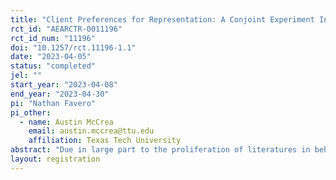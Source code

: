 ```yaml
---
title: "Client Preferences for Representation: A Conjoint Experiment Involving Symbolic Representation and Representative Role Acceptance Cues"
rct_id: "AEARCTR-0011196"
rct_id_num: "11196"
doi: "10.1257/rct.11196-1.1"
date: "2023-04-05"
status: "completed"
jel: ""
start_year: "2023-04-08"
end_year: "2023-04-30"
pi: "Nathan Favero"
pi_other:
  - name: Austin McCrea
    email: austin.mccrea@ttu.edu
    affiliation: Texas Tech University
abstract: "Due in large part to the proliferation of literatures in behavioral public administration, citizen-state interactions, administrative burden, and coproduction in public services, the micro-foundations of citizen behavior have seen significant growth in recent years. As part of this agenda, the once conventional depictions of citizens as passive participants in bureaucratic encounters are being replaced with depictions of citizens as active participants who express agency, preference, and choice. Indeed, these recent theoretical and empirical developments emphasize that citizens are not a monolithic group, but rather that individual experiences, sociodemographic identities, and social constructions are all important characteristics that shape how citizens interact with bureaucracy, and who they choose to interact with. We use a conjoint experiment to explore how citizens, when they have options, choose bureaucrats and the types of values, choices, and tradeoffs inherent to these decisions. Building on prior work examining citizen preferences for symbolic representation, we examine whether preferences for in-group symbolic representation (having a bureaucrat who "looks like me") are dampened in the presence of substantive cues regarding representative role acceptance (bureaucrats adopting the role of advancing the interests of a particular social group)."
layout: registration
---
```


